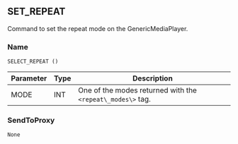 ## SET\_REPEAT

Command to set the repeat mode on the GenericMediaPlayer.


### Name

`SELECT_REPEAT ()`


| Parameter | Type | Description                                                |
| --------- | ---- | ---------------------------------------------------------- |
| MODE      | INT  | One of the modes returned with the `<repeat\_modes\>` tag. |


### SendToProxy

`None`